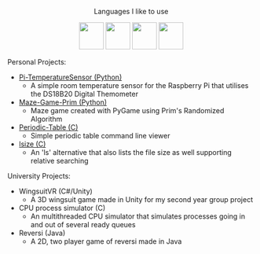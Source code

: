<div align="center">

Languages I like to use

<img src="https://upload.wikimedia.org/wikipedia/commons/1/19/C_Logo.png" width="50" height="55">
<img src="https://upload.wikimedia.org/wikipedia/commons/thumb/c/c3/Python-logo-notext.svg/1869px-Python-logo-notext.svg.png" width="50" height="55">
<img src="https://brandslogos.com/wp-content/uploads/images/large/java-logo-1.png" width="50" height="55">
<img src="https://upload.wikimedia.org/wikipedia/commons/thumb/7/74/Kotlin_Icon.png/1200px-Kotlin_Icon.png" width="50" height="55">

<div align="left">


Personal Projects:

- [Pi-TemperatureSensor (Python)](https://github.com/SolColtman/Pi-TemperatureSensor)
    - A simple room temperature sensor for the Raspberry Pi that utilises the DS18B20 Digital Themometer
- [Maze-Game-Prim (Python)](https://github.com/SolColtman/Maze-Game-Prim)
    - Maze game created with PyGame using Prim's Randomized Algorithm
- [Periodic-Table (C)](https://github.com/SolColtman/Periodic-Table)
    - Simple periodic table command line viewer
- [lsize (C)](https://github.com/SolColtman/lsize)
    - An 'ls' alternative that also lists the file size as well supporting relative searching




University Projects:

- WingsuitVR (C#/Unity)
    - A 3D wingsuit game made in Unity for my second year group project
- CPU process simulator (C)
    - An multithreaded CPU simulator that simulates processes going in and out of several ready queues
- Reversi (Java)
    - A 2D, two player game of reversi made in Java
<!---
SolColtman/SolColtman is a ✨ special ✨ repository because its `README.md` (this file) appears on your GitHub profile.
You can click the Preview link to take a look at your changes.
--->
